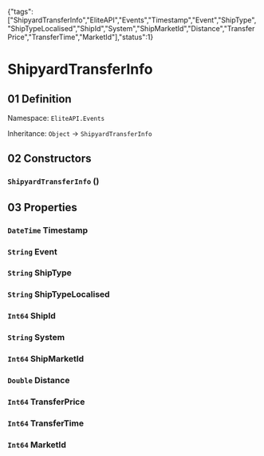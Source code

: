 {"tags":["ShipyardTransferInfo","EliteAPI","Events","Timestamp","Event","ShipType","ShipTypeLocalised","ShipId","System","ShipMarketId","Distance","TransferPrice","TransferTime","MarketId"],"status":1}

# ShipyardTransferInfo

## 01 Definition

Namespace: `EliteAPI.Events`

Inheritance: `Object` → `ShipyardTransferInfo`

## 02 Constructors

### `ShipyardTransferInfo` ()

## 03 Properties

### `DateTime` Timestamp

### `String` Event

### `String` ShipType

### `String` ShipTypeLocalised

### `Int64` ShipId

### `String` System

### `Int64` ShipMarketId

### `Double` Distance

### `Int64` TransferPrice

### `Int64` TransferTime

### `Int64` MarketId

